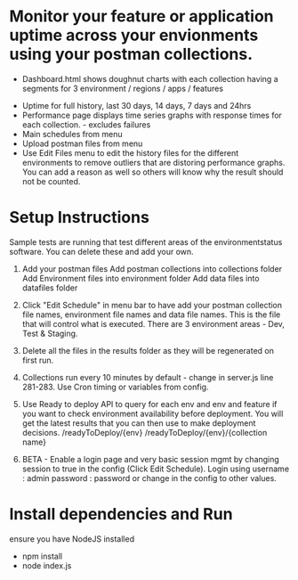 # Monitor your feature or application uptime across your envionments using your postman collections.

- Dashboard.html shows doughnut charts with each collection having a segments for 3 environment / regions / apps / features

* Uptime for full history, last 30 days, 14 days, 7 days and 24hrs
* Performance page displays time series graphs with response times for each collection. - excludes failures
* Main schedules from menu
* Upload postman files from menu
* Use Edit Files menu to edit the history files for the different environments to remove outliers that are distoring performance graphs. You can add a reason as well so others will know why the result should not be counted.

# Setup Instructions

Sample tests are running that test different areas of the environmentstatus software. You can delete these and add your own.

1. Add your postman files
   Add postman collections into collections folder
   Add Environment files into environment folder
   Add data files into datafiles folder

2. Click "Edit Schedule" in menu bar to have add your postman collection file names, environment file names and data file names. This is the file that will control what is executed. There are 3 environment areas - Dev, Test & Staging.

3. Delete all the files in the results folder as they will be regenerated on first run.

4. Collections run every 10 minutes by default - change in server.js line 281-283. Use Cron timing or variables from config.

5. Use Ready to deploy API to query for each env and env and feature if you want to check environment availability before deployment. You will get the latest results that you can then use to make deployment decisions.
   /readyToDeploy/{env}
   /readyToDeploy/{env}/{collection name}

6. BETA - Enable a login page and very basic session mgmt by changing session to true in the config (Click Edit Schedule). Login using username : admin password : password or change in the config to other values.

# Install dependencies and Run

ensure you have NodeJS installed

- npm install
- node index.js
